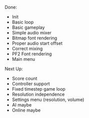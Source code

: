 Done:
- Init
- Basic loop
- Basic gameplay
- Simple audio mixer
- Bitmap font rendering
- Proper audio start offset 
- Correct mixing
- PF2 Font rendering
- Main menu

Next Up:
- Score count
- Controller support
- Fixed timestep game loop
- Resolution independence
- Settings menu (resolution, volume)
- AI maybe
- Online maybe
